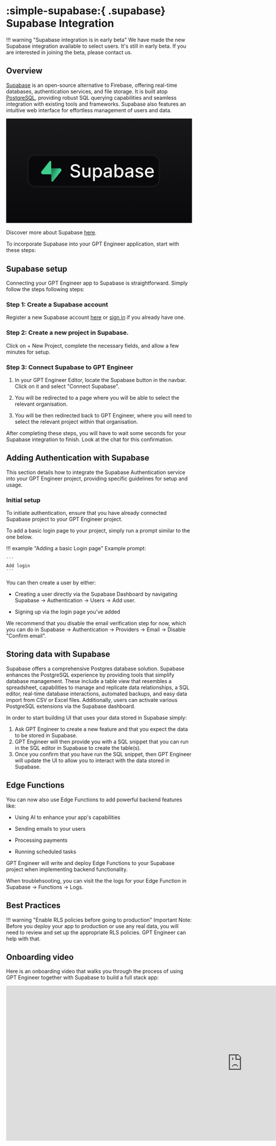 # :simple-supabase:{ .supabase} Supabase Integration

!!! warning "Supabase integration is in early beta"
    We have made the new Supabase integration available to select users. It's still in early beta. If you are interested in joining the beta, please contact us.

## Overview

[Supabase](https://supabase.com/) is an open-source alternative to Firebase, offering real-time databases, authentication services, and file storage. It is built atop [PostgreSQL](https://www.postgresql.org/), providing robust SQL querying capabilities and seamless integration with existing tools and frameworks. Supabase also features an intuitive web interface for effortless management of users and data.

![Supabase](../assets/supabase.png)

Discover more about Supabase [here](https://supabase.com/docs).

To incorporate Supabase into your GPT Engineer application, start with these steps:

## Supabase setup

Connecting your GPT Engineer app to Supabase is straightforward. Simply follow the steps following steps:

### Step 1: Create a Supabase account

Register a new Supabase account [here](https://app.supabase.com/sign-up) or [sign in](https://app.supabase.com/sign-in) if you already have one.

### Step 2: Create a new project in Supabase.

Click on + New Project, complete the necessary fields, and allow a few minutes for setup.

### Step 3: Connect Supabase to GPT Engineer

1. In your GPT Engineer Editor, locate the Supabase button in the navbar. Click on it and select "Connect Supabase". 

2. You will be redirected to a page where you will be able to select the relevant organisation.

3. You will be then redirected back to GPT Engineer, where you will need to select the relevant project within that organisation.

After completing these steps, you will have to wait some seconds for your Supabase integration to finish. Look at the chat for this confirmation.

## Adding Authentication with Supabase

This section details how to integrate the Supabase Authentication service into your GPT Engineer project, providing specific guidelines for setup and usage.

### Initial setup

To initiate authentication, ensure that you have already connected Supabase project to your GPT Engineer project.

To add a basic login page to your project, simply run a prompt similar to the one below.

!!! example "Adding a basic Login page"
    Example prompt:

    ```
    Add login
    ```
You can then create a user by either: 

- Creating a user directly via the Supabase Dashboard by navigating Supabase -> Authentication -> Users -> Add user.

- Signing up via the login page you've added

We recommend that you disable the email verification step for now, which you can do in Supabase -> Authentication -> Providers -> Email -> Disable "Confirm email".

## Storing data with Supabase

Supabase offers a comprehensive Postgres database solution. Supabase enhances the PostgreSQL experience by providing tools that simplify database management. These include a table view that resembles a spreadsheet, capabilities to manage and replicate data relationships, a SQL editor, real-time database interactions, automated backups, and easy data import from CSV or Excel files. Additionally, users can activate various PostgreSQL extensions via the Supabase dashboard.

In order to start building UI that uses your data stored in Supabase simply: 

1. Ask GPT Engineer to create a new feature and that you expect the data to be stored in Supabase. 
2. GPT Engineer will then provide you with a SQL snippet that you can run in the SQL editor in Supabase to create the table(s). 
3. Once you confirm that you have run the SQL snippet, then GPT Engineer will update the UI to allow you to interact with the data stored in Supabase.

## Edge Functions

You can now also use Edge Functions to add powerful backend features like:

- Using AI to enhance your app's capabilities

- Sending emails to your users

- Processing payments

- Running scheduled tasks

GPT Engineer will write and deploy Edge Functions to your Supabase project when implementing backend functionality. 

When troublehsooting, you  can visit the the logs for your Edge Function in Supabase -> Functions -> Logs. 

## Best Practices

!!! warning "Enable RLS policies before going to production"
    Important Note: Before you deploy your app to production or use any real data, you will need to review and set up the appropriate RLS policies. GPT Engineer can help with that.

## Onboarding video

Here is an onboarding video that walks you through the process of using GPT Engineer together with Supabase to build a full stack app:

<div class="video-wrapper">
  <iframe width="1280" height="420" src="https://www.youtube.com/embed/S8fQMGK41D0" frameborder="0" allowfullscreen></iframe>
</div>

